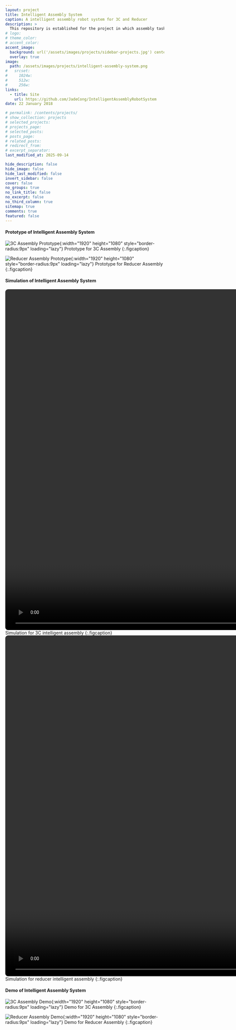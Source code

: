 ```yaml
---
layout: project
title: Intelligent Assembly System
caption: A intelligent assembly robot system for 3C and Reducer
description: >
  This repository is established for the project in which assembly task uses Staubli TX90 industrial robot. And this repository includes modeling, motion planning, motion control, force control, simulation, test experiment and demos about the whole project for 3C and reducer.
# logo:
# theme_color:
# accent_color:
accent_image:
  background: url('/assets/images/projects/sidebar-projects.jpg') center/cover
  overlay: true
image:
  path: /assets/images/projects/intelligent-assembly-system.png
#   srcset:
#     1024w:
#     512w:
#     256w:
links:
  - title: Site
    url: https://github.com/JadeCong/IntelligentAssemblyRobotSystem
date: 22 January 2018

# permalink: /contents/projects/
# show_collection: projects
# selected_projects:
# projects_page:
# selected_posts:
# posts_page:
# related_posts:
# redirect_from:
# excerpt_separator:
last_modified_at: 2025-09-14

hide_description: false
hide_image: false
hide_last_modified: false
invert_sidebar: false
cover: false
no_groups: true
no_link_title: false
no_excerpt: false
no_third_column: true
sitemap: true
comments: true
featured: false
---
```


#### Prototype of Intelligent Assembly System

![3C Assembly Prototype](/assets/images/projects/intelligent-assembly-3c.png){:width="1920" height="1080" style="border-radius:9px" loading="lazy"}
Prototype for 3C Assembly
{:.figcaption}

![Reducer Assembly Prototype](/assets/images/projects/intelligent-assembly-reducer.png){:width="1920" height="1080" style="border-radius:9px" loading="lazy"}
Prototype for Reducer Assembly
{:.figcaption}

#### Simulation of Intelligent Assembly System

<video id="video" width="1920" height="1080" style="border-radius:9px" controls="" preload="auto" autoplay="true" loop="true" poster="">
  <source id="mp4" src="../../../assets/videos/projects/intelligent-assembly-3c.mp4" type="video/mp4">
</video>
Simulation for 3C intelligent assembly
{:.figcaption}

<video id="video" width="1920" height="1080" style="border-radius:9px" controls="" preload="auto" autoplay="true" loop="true" poster="">
  <source id="mp4" src="../../../assets/videos/projects/intelligent-assembly-reducer.mp4" type="video/mp4">
</video>
Simulation for reducer intelligent assembly
{:.figcaption}

#### Demo of Intelligent Assembly System

![3C Assembly Demo](/assets/images/projects/intelligent-assembly-3c-demo.png){:width="1920" height="1080" style="border-radius:9px" loading="lazy"}
Demo for 3C Assembly
{:.figcaption}

![Reducer Assembly Demo](/assets/images/projects/intelligent-assembly-reducer-demo.png){:width="1920" height="1080" style="border-radius:9px" loading="lazy"}
Demo for Reducer Assembly
{:.figcaption}
